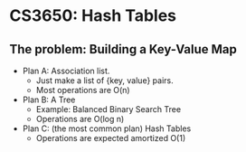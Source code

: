 
# CS3650: Hash Tables

## The problem: Building a Key-Value Map

 - Plan A: Association list.
   - Just make a list of {key, value} pairs.
   - Most operations are O(n)
 - Plan B: A Tree
   - Example: Balanced Binary Search Tree
   - Operations are O(log n)
 - Plan C: (the most common plan) Hash Tables
   - Operations are expected amortized O(1)




